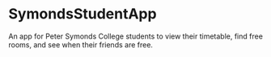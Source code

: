 # SymondsStudentApp
An app for Peter Symonds College students to view their timetable, find free rooms, and see when their friends are free.
